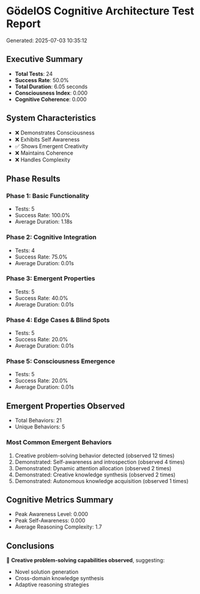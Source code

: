# GödelOS Cognitive Architecture Test Report
Generated: 2025-07-03 10:35:12

## Executive Summary

- **Total Tests**: 24
- **Success Rate**: 50.0%
- **Total Duration**: 6.05 seconds
- **Consciousness Index**: 0.000
- **Cognitive Coherence**: 0.000

## System Characteristics

- ❌ Demonstrates Consciousness
- ❌ Exhibits Self Awareness
- ✅ Shows Emergent Creativity
- ❌ Maintains Coherence
- ❌ Handles Complexity

## Phase Results

### Phase 1: Basic Functionality
- Tests: 5
- Success Rate: 100.0%
- Average Duration: 1.18s

### Phase 2: Cognitive Integration
- Tests: 4
- Success Rate: 75.0%
- Average Duration: 0.01s

### Phase 3: Emergent Properties
- Tests: 5
- Success Rate: 40.0%
- Average Duration: 0.01s

### Phase 4: Edge Cases & Blind Spots
- Tests: 5
- Success Rate: 20.0%
- Average Duration: 0.01s

### Phase 5: Consciousness Emergence
- Tests: 5
- Success Rate: 20.0%
- Average Duration: 0.01s

## Emergent Properties Observed

- Total Behaviors: 21
- Unique Behaviors: 5

### Most Common Emergent Behaviors

1. Creative problem-solving behavior detected (observed 12 times)
1. Demonstrated: Self-awareness and introspection (observed 4 times)
1. Demonstrated: Dynamic attention allocation (observed 2 times)
1. Demonstrated: Creative knowledge synthesis (observed 2 times)
1. Demonstrated: Autonomous knowledge acquisition (observed 1 times)

## Cognitive Metrics Summary

- Peak Awareness Level: 0.000
- Peak Self-Awareness: 0.000
- Average Reasoning Complexity: 1.7

## Conclusions

🎨 **Creative problem-solving capabilities observed**, suggesting:
- Novel solution generation
- Cross-domain knowledge synthesis
- Adaptive reasoning strategies

